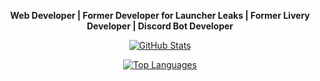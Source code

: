 <p ![giphy](https://github.com/user-attachments/assets/1d381968-fd23-4667-b1c0-39b2e7487e54)
</p>

<p align="center"><b>Web Developer | Former Developer for Launcher Leaks | Former Livery Developer | Discord Bot Developer</b></p>

<p align="center">
  <a href="https://github.com/saintwtf">
    <img src="https://github-readme-stats.vercel.app/api?username=saintwtf&show_icons=true&theme=radical" alt="GitHub Stats">
  </a>
</p>

<p align="center">
  <a href="https://github.com/saintwtf">
    <img src="https://github-readme-stats.vercel.app/api/top-langs/?username=saintwtf&layout=compact&theme=radical" alt="Top Languages">
  </a>
</p>

